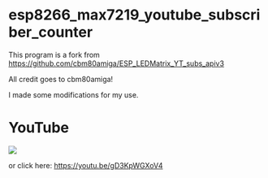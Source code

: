 # esp8266_max7219_youtube_subscriber_counter

This program is a fork from https://github.com/cbm80amiga/ESP_LEDMatrix_YT_subs_apiv3

All credit goes to cbm80amiga!

I made some modifications for my use.

# YouTube

[![](https://img.youtube.com/vi/gD3KpWGXoV4/0.jpg)](https://www.youtube.com/watch?v=gD3KpWGXoV4)

or click here:
https://youtu.be/gD3KpWGXoV4

